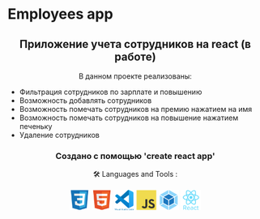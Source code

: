 # Employees app
<div  id="ladesign_description" align="center" >
  
  <h2>Приложение учета сотрудников на react (в работе)</h2>
  <p>В данном проекте реализованы:
  <ul align="left">
  <li>Фильтрация сотрудников по зарплате и повышению</li>
  <li>Возможность добавлять сотрудников </li>
  <li>Возможность помечать сотрудников на премию нажатием на имя </li>
  <li>Возможность помечать сотрудников на повышение нажатием печеньку </li>
  <li>Удаление сотрудников </li>
  </ul>
  </p>
<h3> Создано с помощью 'create react app'</h3>
  
:hammer_and_wrench: Languages and Tools :
  <br>
  <br>
  <img src="https://github.com/devicons/devicon/blob/master/icons/css3/css3-original.svg" title="Css3" alt="Css3" width="40" height="40"/>
   <img src="https://github.com/devicons/devicon/blob/master/icons/html5/html5-original.svg" title="Html5" alt="Html5" width="40" height="40"/>
  <img src="https://github.com/devicons/devicon/blob/master/icons/vscode/vscode-original-wordmark.svg" title="vscode" alt="vscode" width="40" height="40"/>
    <img src="https://github.com/devicons/devicon/blob/master/icons/javascript/javascript-original.svg" title="JavaScript" alt="JavaScript" width="40" height="40"/>
  <img src="https://github.com/devicons/devicon/blob/master/icons/webpack/webpack-original.svg" title="webpack" alt="webpack" width="40" height="40"/>
     <img src="https://github.com/devicons/devicon/blob/master/icons/react/react-original-wordmark.svg" title="react" alt="react" width="40" height="40"/>
  </div>
